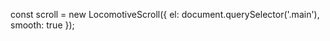 <!-- locomotive css cdn -->
<link rel="stylesheet" href="https://cdn.jsdelivr.net/npm/locomotive-scroll@3.5.4/dist/locomotive-scroll.css">

<!-- locomotive js cdn -->
<script src="https://cdn.jsdelivr.net/npm/locomotive-scroll@3.5.4/dist/locomotive-scroll.js"></script>

<!-- smooth scrolling -->
const scroll = new LocomotiveScroll({
    el: document.querySelector('.main'),
    smooth: true
});